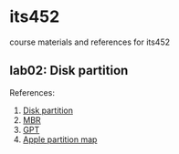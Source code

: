 # its452
course materials and references for its452

## lab02: Disk partition

References:
1. [Disk partition](https://en.wikipedia.org/wiki/Disk_partitioning)
2. [MBR](https://en.wikipedia.org/wiki/Master_boot_record)
3. [GPT](https://en.wikipedia.org/wiki/GUID_Partition_Table)
4. [Apple partition map](https://en.wikipedia.org/wiki/Apple_Partition_Map)
